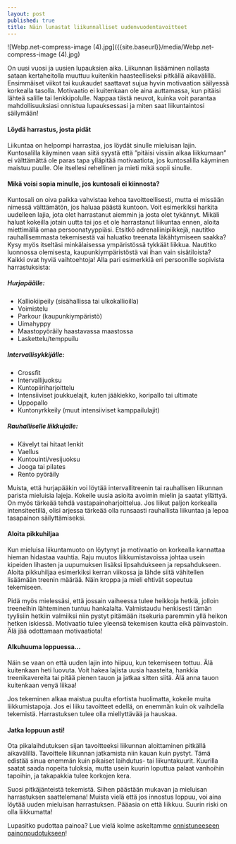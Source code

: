 ```yaml
---
layout: post
published: true
title: Näin lunastat liikunnalliset uudenvuodentavoitteet
---
```

![Webp.net-compress-image (4).jpg]({{site.baseurl}}/media/Webp.net-compress-image (4).jpg)


On uusi vuosi ja uusien lupauksien aika. Liikunnan lisääminen nollasta sataan kertaheitolla muuttuu kuitenkin haasteelliseksi 
pitkällä aikavälillä. Ensimmäiset viikot tai kuukaudet saattavat sujua hyvin motivaation säilyessä korkealla tasolla.
Motivaatio ei kuitenkaan ole aina auttamassa, kun pitäisi lähteä salille tai lenkkipolulle. Nappaa tästä neuvot, kuinka voit
parantaa mahdollisuuksiasi onnistua lupauksessasi ja miten saat liikuntaintosi säilymään!

#### Löydä harrastus, josta pidät

Liikuntaa on helpompi harrastaa, jos löydät sinulle mieluisan lajin. Kuntosalilla käyminen vaan siitä syystä että
”pitäisi vissiin alkaa liikkumaan” ei välttämättä ole paras tapa ylläpitää motivaatiota, jos kuntosalilla käyminen maistuu 
puulle. Ole itsellesi rehellinen ja mieti mikä sopii sinulle.

#### Mikä voisi sopia minulle, jos kuntosali ei kiinnosta?

Kuntosali on oiva paikka vahvistaa kehoa tavoitteellisesti, mutta ei missään nimessä välttämätön, jos haluaa päästä kuntoon.
Voit esimerkiksi harkita uudelleen lajia, jota olet harrastanut aiemmin ja josta olet tykännyt. Mikäli haluat kokeilla jotain
uutta tai jos et ole harrastanut liikuntaa ennen, aloita miettimällä omaa persoonatyyppiäsi. Etsitkö adrenaliinipiikkejä,
nautitko rauhallisemmasta tekemisestä vai haluatko treenata läkähtymiseen saakka? Kysy myös itseltäsi minkälaisessa
ympäristössä tykkäät liikkua. Nautitko luonnossa olemisesta, kaupunkiympäristöstä vai ihan vain sisätiloista? Kaikki ovat
hyviä vaihtoehtoja! Alla pari esimerkkiä eri persoonille sopivista harrastuksista: 

##### Hurjapäälle:

- Kalliokiipeily (sisähallissa tai ulkokallioilla)
- Voimistelu
- Parkour (kaupunkiympäristö)
- Uimahyppy
- Maastopyöräily haastavassa maastossa
- Laskettelu/temppuilu

##### Intervallisykkijälle:  

- Crossfit
- Intervallijuoksu 
- Kuntopiiriharjoittelu
- Intensiiviset joukkuelajit, kuten jääkiekko, koripallo tai ultimate
- Uppopallo
- Kuntonyrkkeily (muut intensiiviset kamppailulajit)

##### Rauhalliselle liikkujalle: 

- Kävelyt tai hitaat lenkit
- Vaellus
- Kuntouinti/vesijuoksu
- Jooga tai pilates
- Rento pyöräily


Muista, että hurjapääkin voi löytää intervallitreenin tai rauhallisen liikunnan parista mieluisia lajeja. Kokeile uusia
asioita avoimin mielin ja saatat yllättyä.
On myös tärkeää tehdä vastapainoharjoittelua. Jos liikut paljon korkealla intensiteetillä, olisi arjessa tärkeää olla 
runsaasti rauhallista liikuntaa ja lepoa tasapainon säilyttämiseksi.

#### Aloita pikkuhiljaa

Kun mieluisa liikuntamuoto on löytynyt ja motivaatio on korkealla kannattaa hieman hidastaa vauhtia.
Raju muutos liikkumistavoissa johtaa usein kipeiden lihasten ja uupumuksen lisäksi lipsahdukseen ja repsahdukseen.
Aloita pikkuhiljaa esimerkiksi kerran viikossa ja lähde siitä vähitellen lisäämään treenin määrää. 
Näin kroppa ja mieli ehtivät sopeutua tekemiseen.

Pidä myös mielessäsi, että jossain vaiheessa tulee heikkoja hetkiä, jolloin treeneihin lähteminen tuntuu hankalalta.
Valmistaudu henkisesti tämän tyylisiin hetkiin valmiiksi niin pystyt pitämään itsekuria paremmin yllä heikon hetken iskiessä.
Motivaatio tulee yleensä tekemisen kautta eikä päinvastoin. Älä jää odottamaan motivaatiota! 

#### Alkuhuuma loppuessa…

Näin se vaan on että uuden lajin into hiipuu, kun tekemiseen tottuu. Älä kuitenkaan heti luovuta. Voit hakea lajista uusia
haasteita, hankkia treenikavereita tai pitää pienen tauon ja jatkaa sitten siitä. Älä anna tauon kuitenkaan venyä liikaa!

Jos tekeminen alkaa maistua puulta efortista huolimatta, kokeile muita liikkumistapoja. Jos ei liiku tavoitteet edellä,
on enemmän kuin ok vaihdella tekemistä. Harrastuksen tulee olla miellyttävää ja hauskaa.

#### Jatka loppuun asti!

Ota pikalaihdutuksen sijan tavoitteeksi liikunnan aloittaminen pitkällä aikavälillä. Tavoittele liikunnan jatkamista niin 
kauan kuin pystyt. Tämä edistää sinua enemmän kuin pikaiset laihdutus- tai liikuntakuurit. 
Kuurilla saatat saada nopeita tuloksia, mutta usein kuurin loputtua palaat vanhoihin tapoihin, ja takapakkia tulee korkojen kera.

Suosi pitkäjänteistä tekemistä. Siihen päästään mukavan ja mieluisan harrastuksen saattelemana! Muista vielä että jos
innostus loppuu, voi aina löytää uuden mieluisan harrastuksen. Pääasia on että liikkuu. Suurin riski on olla liikkumatta!

Lupasitko pudottaa painoa? Lue vielä kolme askeltamme [onnistuneeseen painonpudotukseen](http://www.funktum.fi/blog/2018/01/11/kolme-askelta-onnistuneeseen-painonpudotukseen/)! 
